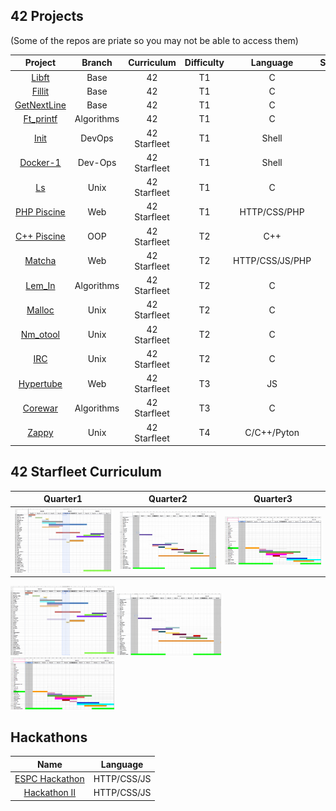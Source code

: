 
## 42 Projects
  (Some of the repos are priate so you may not be able to access them)
  
|Project|Branch|Curriculum|Difficulty|Language|Status|
|:-:|:-:|:-:|:-:|:-:|:-:|
|[Libft](https://github.com/psprawka/Libft)|Base|42|T1|C|:rooster:|
|[Fillit](https://github.com/psprawka/Fillit)|Base|42|T1|C|:rooster:|
|[GetNextLine](https://github.com/psprawka/GetNextLine)|Base|42|T1|C|:rooster:|
|[Ft_printf](https://github.com/psprawka/ft_printf)|Algorithms|42|T1|C|:rooster:|
|[Init](https://github.com/psprawka/init)|DevOps|42 Starfleet|T1|Shell|:egg:|
|[Docker-1](https://github.com/psprawka/docker-1)|Dev-Ops|42 Starfleet|T1|Shell|:rooster:|
|[Ls](https://github.com/psprawka/ft_ls)|Unix|42 Starfleet|T1|C|:hatched_chick:|
|[PHP Piscine](https://github.com/psprawka/Php_piscine)|Web|42 Starfleet|T1|HTTP/CSS/PHP|:rooster:| 
|[C++ Piscine](https://github.com/psprawka/Cpp_piscine)|OOP|42 Starfleet|T2|C++|:egg:|
|[Matcha](https://github.com/psprawka/Matcha)|Web|42 Starfleet|T2|HTTP/CSS/JS/PHP|:hatching_chick:|
|[Lem_In](https://github.com/psprawka/Lem-in)|Algorithms|42 Starfleet|T2|C|:rooster:|
|[Malloc](https://github.com/psprawka/ft_malloc)|Unix|42 Starfleet|T2|C|:hatched_chick:|
|[Nm_otool](https://github.com/psprawka/nm-otool)|Unix|42 Starfleet|T2|C|:hatching_chick:|
|[IRC](https://github.com/psprawka/IRC)|Unix|42 Starfleet|T2|C|:hatched_chick:|
|[Hypertube](https://github.com/psprawka/Hypertube)|Web|42 Starfleet|T3|JS|:hatching_chick:| 
|[Corewar](https://github.com/psprawka/corewar)|Algorithms|42 Starfleet|T3|C|:rooster:| 
|[Zappy](https://github.com/psprawka/Zappy)|Unix|42 Starfleet|T4|C/C++/Pyton|:rooster:|

## 42 Starfleet Curriculum

|Quarter1             | Quarter2             |  Quarter3            |
|:-------------------:|:--------------------:|:--------------------:|
|![](srcs/road1.png)  |  ![](srcs/road2.png) | ![](srcs/road3.png)  |

<p float="left">
  <img src="srcs/road1.png" width="33%" />
  <img src="srcs/road2.png" width="33%" /> 
  <img src="srcs/road3.png" width="33%" />
</p>

## Hackathons
|Name|Language|
|:-:|:-:|
|[ESPC Hackathon](https://github.com/psprawka/Restoratio)|HTTP/CSS/JS|
|[Hackathon II](https://github.com/psprawka/Moodweb)|HTTP/CSS/JS|
